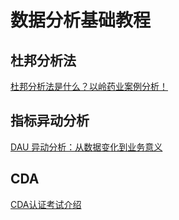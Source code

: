 # 数据分析基础教程


## 杜邦分析法

[杜邦分析法是什么？以岭药业案例分析！](https://boardmix.cn/article/dupontanalysismethod/)

## 指标异动分析

[DAU 异动分析：从数据变化到业务意义](https://www.bilibili.com/video/BV14N411q7HM/)

## CDA

[CDA认证考试介绍](learning/test/大数据/CDA认证/CDA认证考试介绍.md)
